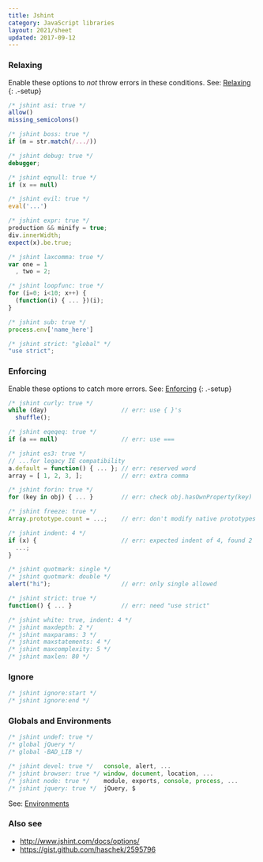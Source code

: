 ```yaml
---
title: Jshint
category: JavaScript libraries
layout: 2021/sheet
updated: 2017-09-12
---
```


### Relaxing

Enable these options to *not* throw errors in these conditions.
See: [Relaxing](http://www.jshint.com/docs/options/#relaxing-options)
{: .-setup}

```js
/* jshint asi: true */
allow()
missing_semicolons()
```

```js
/* jshint boss: true */
if (m = str.match(/.../))
```

```js
/* jshint debug: true */
debugger;
```

```js
/* jshint eqnull: true */
if (x == null)
```

```js
/* jshint evil: true */
eval('...')
```

```js
/* jshint expr: true */
production && minify = true;
div.innerWidth;
expect(x).be.true;
```

```js
/* jshint laxcomma: true */
var one = 1
  , two = 2;
```

```js
/* jshint loopfunc: true */
for (i=0; i<10; x++) {
  (function(i) { ... })(i);
}
```

```js
/* jshint sub: true */
process.env['name_here']
```

```js
/* jshint strict: "global" */
"use strict";
```

### Enforcing

Enable these options to catch more errors.
See: [Enforcing](http://www.jshint.com/docs/options/#enforcing-options)
{: .-setup}

```js
/* jshint curly: true */
while (day)                     // err: use { }'s
  shuffle();
```

```js
/* jshint eqeqeq: true */
if (a == null)                  // err: use ===
```

```js
/* jshint es3: true */
// ...for legacy IE compatibility
a.default = function() { ... }; // err: reserved word
array = [ 1, 2, 3, ];           // err: extra comma
```

```js
/* jshint forin: true */
for (key in obj) { ... }        // err: check obj.hasOwnProperty(key)
```

```js
/* jshint freeze: true */
Array.prototype.count = ...;    // err: don't modify native prototypes
```

```js
/* jshint indent: 4 */
if (x) {                        // err: expected indent of 4, found 2
  ...;
}
```

```js
/* jshint quotmark: single */
/* jshint quotmark: double */
alert("hi");                    // err: only single allowed
```

```js
/* jshint strict: true */
function() { ... }              // err: need "use strict"
```

```js
/* jshint white: true, indent: 4 */
/* jshint maxdepth: 2 */
/* jshint maxparams: 3 */
/* jshint maxstatements: 4 */
/* jshint maxcomplexity: 5 */
/* jshint maxlen: 80 */
```

### Ignore

```js
/* jshint ignore:start */
/* jshint ignore:end */
```

### Globals and Environments

```js
/* jshint undef: true */
/* global jQuery */
/* global -BAD_LIB */
```

```js
/* jshint devel: true */   console, alert, ...
/* jshint browser: true */ window, document, location, ...
/* jshint node: true */    module, exports, console, process, ...
/* jshint jquery: true */  jQuery, $
```

See: [Environments](http://www.jshint.com/docs/options/#environments)

### Also see

* <http://www.jshint.com/docs/options/>
* <https://gist.github.com/haschek/2595796>
